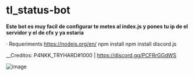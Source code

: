 # tl_status-bot

**Este bot es muy facil de configurar te metes al index.js y pones tu ip de el servidor y el de cfx y ya estaria**

· Requeriments
https://nodejs.org/en/
npm install 
npm install discord.js

__Creditos: P4NKK_TRYHARD#1000 | https://discord.gg/PCFRrGGdWS

![image](https://user-images.githubusercontent.com/95184986/153727968-c8474a79-929c-42ad-a354-b9d670415caf.png)
